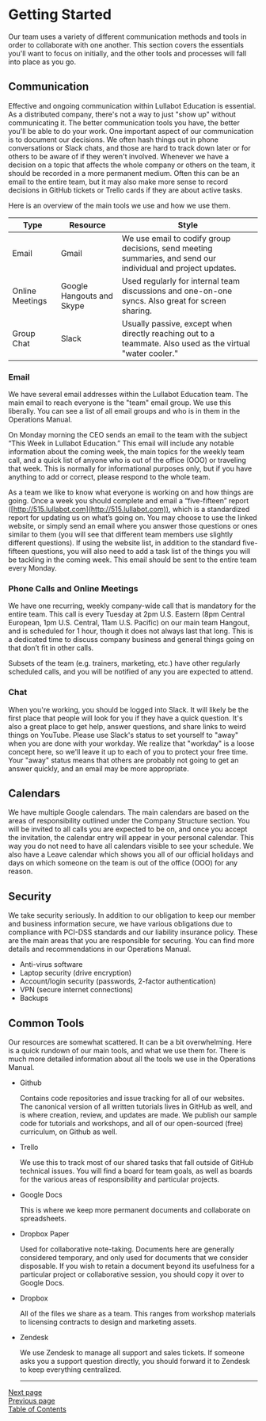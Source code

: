 # Getting Started
Our team uses a variety of different communication methods and tools in order to collaborate with one another. This section covers the essentials you'll want to focus on initially, and the other tools and processes will fall into place as you go.

## Communication
Effective and ongoing communication within Lullabot Education is essential. As a distributed company, there's not a way to just "show up" without communicating it. The better communication tools you have, the better you'll be able to do your work. One important aspect of our communication is to document our decisions. We often hash things out in phone conversations or Slack chats, and those are hard to track down later or for others to be aware of if they weren't involved. Whenever we have a decision on a topic that affects the whole company or others on the team, it should be recorded in a more permanent medium. Often this can be an email to the entire team, but it may also make more sense to record decisions in GitHub tickets or Trello cards if they are about active tasks. 

Here is an overview of the main tools we use and how we use them.

Type | Resource | Style
---|---|---
Email | Gmail | We use email to codify group decisions, send meeting summaries, and send our individual and project updates. 
Online Meetings | Google Hangouts and Skype| Used regularly for internal team discussions and one-on-one syncs. Also great for screen sharing.
Group Chat | Slack | Usually passive, except when directly reaching out to a teammate. Also used as the virtual "water cooler."

### Email
We have several email addresses within the Lullabot Education team. The main email to reach everyone is the "team" email group. We use this liberally. You can see a list of all email groups and who is in them in the Operations Manual.

On Monday morning the CEO sends an email to the team with the subject “This Week in Lullabot Education.” This email will include any notable information about the coming week, the main topics for the weekly team call, and a quick list of anyone who is out of the office (OOO) or traveling that week. This is normally for informational purposes only, but if you have anything to add or correct, please respond to the whole team.

As a team we like to know what everyone is working on and how things are going. Once a week you should complete and email a “five-fifteen” report ([http://515.lullabot.com](http://515.lullabot.com)), which is a standardized report for updating us on what’s going on. You may choose to use the linked website, or simply send an email where you answer those questions or ones similar to them (you will see that different team members use slightly different questions). If using the website list, in addition to the standard five-fifteen questions, you will also need to add a task list of the things you will be tackling in the coming week. This email should be sent to the entire team every Monday. 

### Phone Calls and Online Meetings
We have one recurring, weekly company-wide call that is mandatory for the entire team. This call is every Tuesday at 2pm U.S. Eastern (8pm Central European, 1pm U.S. Central, 11am U.S. Pacific) on our main team Hangout, and is scheduled for 1 hour, though it does not always last that long. This is a dedicated time to discuss company business and general things going on that don’t fit in other calls.

Subsets of the team (e.g. trainers, marketing, etc.) have other regularly scheduled calls, and you will be notified of any you are expected to attend.

### Chat
When you're working, you should be logged into Slack. It will likely be the first place that people will look for you if they have a quick question. It's also a great place to get help, answer questions, and share links to weird things on YouTube. Please use Slack's status to set yourself to "away" when you are done with your workday. We realize that "workday" is a loose concept here, so we'll leave it up to each of you to protect your free time. Your "away" status means that others are probably not going to get an answer quickly, and an email may be more appropriate.

## Calendars
We have multiple Google calendars. The main calendars are based on the areas of responsibility outlined under the Company Structure section. You will be invited to all calls you are expected to be on, and once you accept the invitation, the calendar entry will appear in your personal calendar. This way you do not need to have all calendars visible to see your schedule. We also have a Leave calendar which shows you all of our official holidays and days on which someone on the team is out of the office (OOO) for any reason.

## Security
We take security seriously. In addition to our obligation to keep our member and business information secure, we have various obligations due to compliance with PCI-DSS standards and our liability insurance policy. These are the main areas that you are responsible for securing. You can find more details and recommendations in our Operations Manual.

- Anti-virus software
- Laptop security (drive encryption)
- Account/login security (passwords, 2-factor authentication)
- VPN (secure internet connections)
- Backups

## Common Tools
Our resources are somewhat scattered. It can be a bit overwhelming. Here is a quick rundown of our main tools, and what we use them for. There is much more detailed information about all the tools we use in the Operations Manual.

- Github

  Contains code repositories and issue tracking for all of our websites. The canonical version of all written tutorials lives in GitHub as well, and is where creation, review, and updates are made. We publish our sample code for tutorials and workshops, and all of our open-sourced (free) curriculum, on Github as well.
  
- Trello

  We use this to track most of our shared tasks that fall outside of GitHub technical issues. You will find a board for team goals, as well as boards for the various areas of responsibility and particular projects.
  
- Google Docs

  This is where we keep more permanent documents and collaborate on spreadsheets.

- Dropbox Paper

  Used for collaborative note-taking. Documents here are generally considered temporary, and only used for documents that we consider disposable. If you wish to retain a document beyond its usefulness for a particular project or collaborative session, you should copy it over to Google Docs.

- Dropbox

  All of the files we share as a team. This ranges from workshop materials to licensing contracts to design and marketing assets.

- Zendesk

  We use Zendesk to manage all support and sales tickets. If someone asks you a support question directly, you should forward it to Zendesk to keep everything centralized.

  ---
[Next page](../03benefits)  
[Previous page](05setting_goals.md)  
[Table of Contents](../README.md#table-of-contents)
